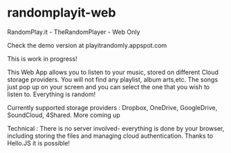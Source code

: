 # randomplayit-web
RandomPlay.it - TheRandomPlayer - Web Only

Check the demo version at playitrandomly.appspot.com

This is work in progress!


This Web App allows you to listen to your music, stored on different Cloud storage providers.
You will not find any playlist, album arts,etc. The songs just pop up on your screen and you can select the one that you wish to 
listen to. Everything is random!

Currently supported storage providers : Dropbox, OneDrive, GoogleDrive, SoundCloud, 4Shared.
More coming up


Technical :
There is no server involved- everything is done by your browser, including storing the files and managing cloud authentication.
Thanks to Hello.JS it is possible!
